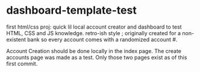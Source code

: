 # dashboard-template-test
first html/css proj: quick lil local account creator and dashboard to test HTML, CSS and JS knowledge. 
retro-ish style ; originally created for a non-existent bank so every account comes with a randomized account #.


Account Creation should be done locally in the index page. The create accounts page was made as a test. 
Only those two pages exist as of this first commit.
